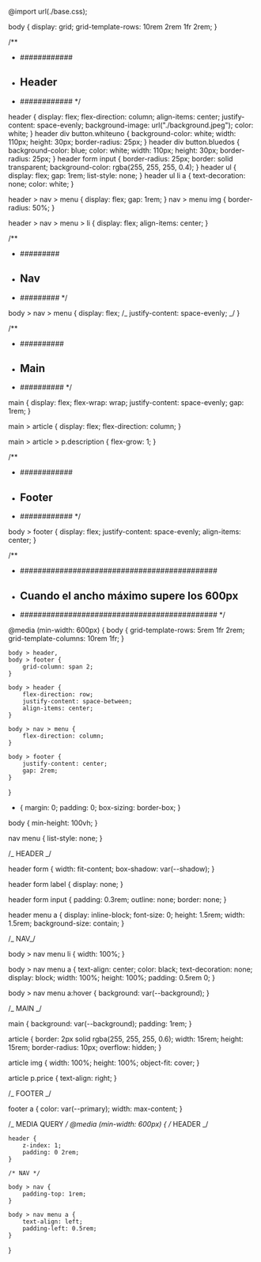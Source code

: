 @import url(./base.css);

body {
display: grid;
grid-template-rows: 10rem 2rem 1fr 2rem;
}

/\*\*

- ############
- ## Header
- ############
  \*/

header {
display: flex;
flex-direction: column;
align-items: center;
justify-content: space-evenly;
background-image: url("./background.jpeg");
color: white;
}
header div button.whiteuno {
background-color: white;
width: 110px;
height: 30px;
border-radius: 25px;
}
header div button.bluedos {
background-color: blue;
color: white;
width: 110px;
height: 30px;
border-radius: 25px;
}
header form input {
border-radius: 25px;
border: solid transparent;
background-color: rgba(255, 255, 255, 0.4);
}
header ul {
display: flex;
gap: 1rem;
list-style: none;
}
header ul li a {
text-decoration: none;
color: white;
}

header > nav > menu {
display: flex;
gap: 1rem;
}
nav > menu img {
border-radius: 50%;
}

header > nav > menu > li {
display: flex;
align-items: center;
}

/\*\*

- #########
- ## Nav
- #########
  \*/

body > nav > menu {
display: flex;
/_ justify-content: space-evenly; _/
}

/\*\*

- ##########
- ## Main
- ##########
  \*/

main {
display: flex;
flex-wrap: wrap;
justify-content: space-evenly;
gap: 1rem;
}

main > article {
display: flex;
flex-direction: column;
}

main > article > p.description {
flex-grow: 1;
}

/\*\*

- ############
- ## Footer
- ############
  \*/

body > footer {
display: flex;
justify-content: space-evenly;
align-items: center;
}

/\*\*

- #############################################
- ## Cuando el ancho máximo supere los 600px
- #############################################
  \*/

@media (min-width: 600px) {
body {
grid-template-rows: 5rem 1fr 2rem;
grid-template-columns: 10rem 1fr;
}

    body > header,
    body > footer {
    	grid-column: span 2;
    }

    body > header {
    	flex-direction: row;
    	justify-content: space-between;
    	align-items: center;
    }

    body > nav > menu {
    	flex-direction: column;
    }

    body > footer {
    	justify-content: center;
    	gap: 2rem;
    }

}

- {
  margin: 0;
  padding: 0;
  box-sizing: border-box;
  }

body {
min-height: 100vh;
}

nav menu {
list-style: none;
}

/_ HEADER _/

header form {
width: fit-content;
box-shadow: var(--shadow);
}

header form label {
display: none;
}

header form input {
padding: 0.3rem;
outline: none;
border: none;
}

header menu a {
display: inline-block;
font-size: 0;
height: 1.5rem;
width: 1.5rem;
background-size: contain;
}

/_ NAV_/

body > nav menu li {
width: 100%;
}

body > nav menu a {
text-align: center;
color: black;
text-decoration: none;
display: block;
width: 100%;
height: 100%;
padding: 0.5rem 0;
}

body > nav menu a:hover {
background: var(--background);
}

/_ MAIN _/

main {
background: var(--background);
padding: 1rem;
}

article {
border: 2px solid rgba(255, 255, 255, 0.6);
width: 15rem;
height: 15rem;
border-radius: 10px;
overflow: hidden;
}

article img {
width: 100%;
height: 100%;
object-fit: cover;
}

article p.price {
text-align: right;
}

/_ FOOTER _/

footer a {
color: var(--primary);
width: max-content;
}

/_ MEDIA QUERY _/
@media (min-width: 600px) {
/_ HEADER _/

    header {
    	z-index: 1;
    	padding: 0 2rem;
    }

    /* NAV */

    body > nav {
    	padding-top: 1rem;
    }

    body > nav menu a {
    	text-align: left;
    	padding-left: 0.5rem;
    }

}
